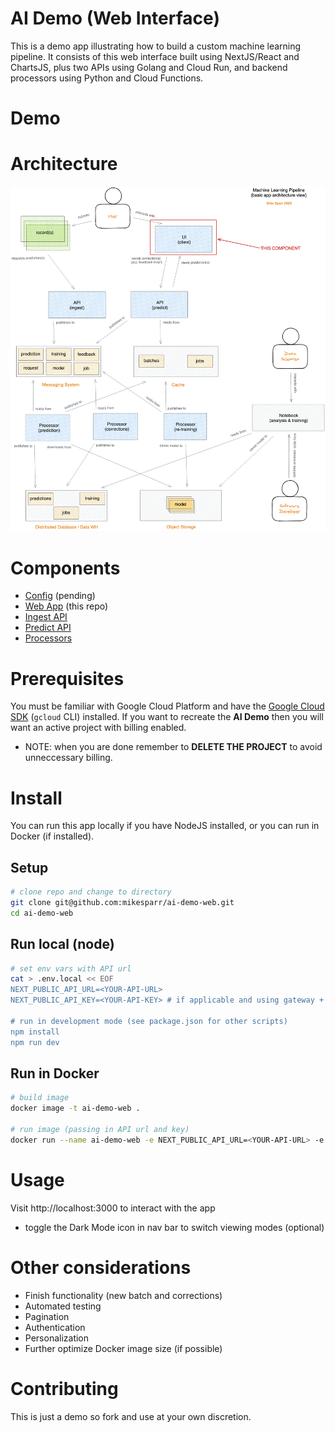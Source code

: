# AI Demo (Web Interface)
This is a demo app illustrating how to build a custom machine learning pipeline. It consists of 
this web interface built using NextJS/React and ChartsJS, plus two APIs using Golang and Cloud Run, 
and backend processors using Python and Cloud Functions.

# Demo

# Architecture
![AI demo architecture](./img_arch.png)

# Components
- [Config](https://#) (pending)
- [Web App](https://github.com/mikesparr/ai-demo-web) (this repo)
- [Ingest API](https://github.com/mikesparr/ai-demo-ingest)
- [Predict API](https://github.com/mikesparr/ai-demo-predict)
- [Processors](https://github.com/mikesparr/ai-demo-functions)

# Prerequisites
You must be familiar with Google Cloud Platform and have the [Google Cloud SDK](https://cloud.google.com/sdk/docs/install) (`gcloud` CLI) installed. 
If you want to recreate the **AI Demo** then you will want an active project with billing enabled.

* NOTE: when you are done remember to **DELETE THE PROJECT** to avoid unneccessary billing.

# Install
You can run this app locally if you have NodeJS installed, or you can run in Docker (if installed).

## Setup
```bash
# clone repo and change to directory
git clone git@github.com:mikesparr/ai-demo-web.git
cd ai-demo-web
```

## Run local (node)
```bash
# set env vars with API url
cat > .env.local << EOF
NEXT_PUBLIC_API_URL=<YOUR-API-URL>
NEXT_PUBLIC_API_KEY=<YOUR-API-KEY> # if applicable and using gateway + auth (recommended)

# run in development mode (see package.json for other scripts)
npm install
npm run dev
```

## Run in Docker
```bash
# build image
docker image -t ai-demo-web .

# run image (passing in API url and key)
docker run --name ai-demo-web -e NEXT_PUBLIC_API_URL=<YOUR-API-URL> -e NEXT_PUBLIC_API_KEY=<YOUR-API-KEY> -p 3000:3000 ai-demo-web
```

# Usage
Visit http://localhost:3000 to interact with the app
- toggle the Dark Mode icon in nav bar to switch viewing modes (optional)

# Other considerations
- Finish functionality (new batch and corrections)
- Automated testing
- Pagination
- Authentication
- Personalization
- Further optimize Docker image size (if possible)

# Contributing
This is just a demo so fork and use at your own discretion.
